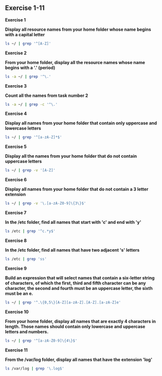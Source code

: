 ## Exercise 1-11

**Exercise 1**

**Display all resource names from your home folder whose name begins with a capital letter**
```bash
ls ~/ | grep '^[A-Z]'
```

**Exercise 2**

**From your home folder, display all the resource names whose name begins with a '.' (period)**
```bash
ls -a ~/ | grep '^\.'
```

**Exercise 3**

**Count all the names from task number 2**
```bash
ls -a ~/ | grep -c '^\.'
```

**Exercise 4**

**Display all names from your home folder that contain only uppercase and lowercase letters**
```bash
ls ~/ | grep '^[a-zA-Z]*$'
```
**Exercise 5**

**Display all the names from your home folder that do not contain uppercase letters**
```bash
ls ~/ | grep -v '[A-Z]'
```
**Exercise 6**

**Display all names from your home folder that do not contain a 3 letter extension**
```bash
ls ~/ | grep -v '\.[a-zA-Z0-9]\{3\}$'
```
**Exercise 7**

**In the /etc folder, find all names that start with 'c' and end with 'y'**
```bash
ls /etc | grep '^c.*y$'
```
**Exercise 8**

**In the /etc folder, find all names that have two adjacent 's' letters**
```bash
ls /etc | grep 'ss'
```
**Exercise 9**

**Build an expression that will select names that contain a six-letter string of characters, of which the first, third and fifth character can be any character, the second and fourth must be an uppercase letter, the sixth must be an e.**
```bash
ls ~/ | grep '^.\{0,5\}[A-Z][a-zA-Z].[A-Z].[a-zA-Z]e'
```
**Exercise 10**

**From your home folder, display all names that are exactly 4 characters in length. Those names should contain only lowercase and uppercase letters and numbers.**
```bash
ls ~/ | grep '^[a-zA-Z0-9]\{4\}$'
```
**Exercise 11**

**From the /var/log folder, display all names that have the extension 'log'**
```bash
ls /var/log | grep '\.log$'
```
